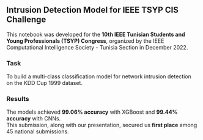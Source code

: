 ## Intrusion Detection Model for IEEE TSYP CIS Challenge

This notebook was developed for the **10th IEEE Tunisian Students and Young Professionals (TSYP) Congress**, organized by the IEEE Computational Intelligence Society - Tunisia Section in December 2022.

### Task

To build a multi-class classification model for network intrusion detection on the KDD Cup 1999 dataset.

### Results

The models achieved **99.06% accuracy** with XGBoost and **99.44% accuracy** with CNNs.  
This submission, along with our presentation, secured us **first place** among 45 national submissions.
